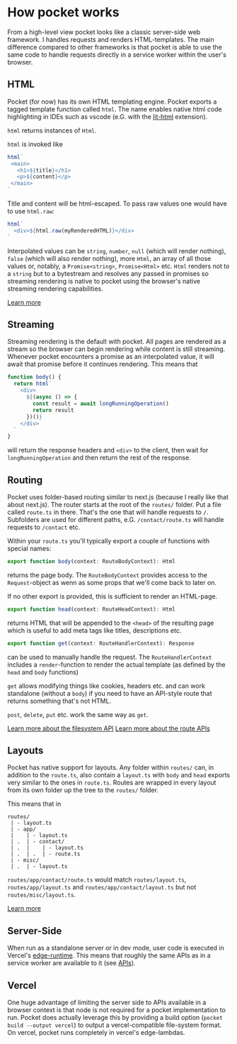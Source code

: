 # How pocket works
From a high-level view pocket looks like a classic server-side web framework. I handles requests and renders HTML-templates. The main difference compared to other frameworks is that pocket is able to use the same code to handle requests directly in a service worker within the user's browser.

## HTML
Pocket (for now) has its own HTML templating engine. Pocket exports a tagged template function called `html`.
The name enables native html code highlighting in IDEs such as vscode (e.G. with the [lit-html](https://marketplace.visualstudio.com/items?itemName=bierner.lit-html) extension).

`html` returns instances of `Html`.

`html` is invoked like
```ts
html`
 <main>
   <h1>${title}</h1>
   <p>${content}</p>
 </main>
`
```
Title and content will be html-escaped. To pass raw values one would have to use `html.raw`:
```ts
html`
  <div>${html.raw(myRenderedHTML)}</div>
`
```

Interpolated values can be `string`, `number`, `null` (which will render nothing), `false` (which will also render nothing), 
more `Html`, an array of all those values or, notably, a `Promise<string>`, `Promise<Html>` etc.
`Html` renders not to a `string` but to a bytestream and resolves any passed in promises so streaming rendering is native to pocket using the browser's native streaming rendering capabilities.

[Learn more](../api/html.md)

## Streaming
Streaming rendering is the default with pocket. All pages are rendered as a stream so the browser can begin rendering while content is still streaming. Whenever pocket encounters a promise as an interpolated value, it will await that promise before it continues rendering.
This means that
```ts
function body() {
  return html`
    <div>
      ${(async () => {
        const result = await longRunningOperation()
        return result
      })()}
    </div>
  `
}
```
will return the response headers and `<div>` to the client, then wait for `longRunningOperation` and then return the rest of the response.

## Routing
Pocket uses folder-based routing similar to next.js (because I really like that about next.js).
The router starts at the root of the `routes/` folder. Put a file called `route.ts` in there. That's the one that will handle requests to `/`. Subfolders are used for different paths, e.G. `/contact/route.ts` will handle requests to `/contact` etc.

Within your `route.ts` you'll typically export a couple of functions with special names:
```ts
export function body(context: RouteBodyContext): Html
```
returns the page body. The `RouteBodyContext` provides access to the `Request`-object as wenn as some props that we'll come back to later on.

If no other export is provided, this is sufficient to render an HTML-page.

```ts
export function head(context: RouteHeadContext): Html
```
returns HTML that will be appended to the `<head>` of the resulting page which is useful to add meta tags like titles, descriptions etc.

```ts
export function get(context: RouteHandlerContext): Response
```
can be used to manually handle the request. The `RouteHandlerContext` includes a `render`-function to render the
actual template (as defined by the `head` and `body` functions)

`get` allows modifying things like cookies, headers etc. and can work standalone (without a `body`) if you need to have an API-style route that returns something that's not HTML.

`post`, `delete`, `put` etc. work the same way as `get`.

[Learn more about the filesystem API](../api/filesystem.md)
[Learn more about the route APIs](../api/routes.md)

## Layouts
Pocket has native support for layouts. Any folder within `routes/` can, in addition to the `route.ts`, also contain a `layout.ts` with `body` and `head` exports very similar to the ones in `route.ts`. Routes are wrapped in every layout from its own folder up the tree to the `routes/` folder.

This means that in
```
routes/
 | - layout.ts
 | - app/
 |    | - layout.ts
 | .  | - contact/
 | .  |    | - layout.ts
 | .  | .  | - route.ts
 | - misc/
 | .  | - layout.ts
```
`routes/app/contact/route.ts` would match `routes/layout.ts`, `routes/app/layout.ts` and `routes/app/contact/layout.ts` but not `routes/misc/layout.ts`.

[Learn more](../api/layouts.md)

## Server-Side
When run as a standalone server or in dev mode, user code is executed in Vercel's [edge-runtime](https://edge-runtime.vercel.app/).
This means that roughly the same APIs as in a service worker are available to it (see [APIs](https://edge-runtime.vercel.app/features/available-apis)).

## Vercel
One huge advantage of limiting the server side to APIs available in a browser context is that node is not required for a pocket implementation to run. Pocket does actually leverage this by providing a build option (`pocket build --output vercel`) to output a vercel-compatible file-system format.
On vercel, pocket runs completely in vercel's edge-lambdas.